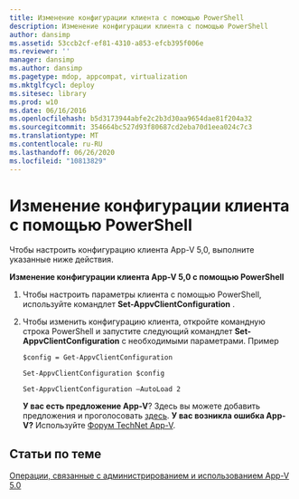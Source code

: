 ```yaml
---
title: Изменение конфигурации клиента с помощью PowerShell
description: Изменение конфигурации клиента с помощью PowerShell
author: dansimp
ms.assetid: 53ccb2cf-ef81-4310-a853-efcb395f006e
ms.reviewer: ''
manager: dansimp
ms.author: dansimp
ms.pagetype: mdop, appcompat, virtualization
ms.mktglfcycl: deploy
ms.sitesec: library
ms.prod: w10
ms.date: 06/16/2016
ms.openlocfilehash: b5d3173944abfe2c2b3d30aa9654dae81f204a32
ms.sourcegitcommit: 354664bc527d93f80687cd2eba70d1eea024c7c3
ms.translationtype: MT
ms.contentlocale: ru-RU
ms.lasthandoff: 06/26/2020
ms.locfileid: "10813829"
---
```

# Изменение конфигурации клиента с помощью PowerShell


Чтобы настроить конфигурацию клиента App-V 5,0, выполните указанные ниже действия.

**Изменение конфигурации клиента App-V 5,0 с помощью PowerShell**

1.  Чтобы настроить параметры клиента с помощью PowerShell, используйте командлет **Set-AppvClientConfiguration** .

2.  Чтобы изменить конфигурацию клиента, откройте командную строка PowerShell и запустите следующий командлет **Set-AppvClientConfiguration** с необходимыми параметрами. Пример

    `$config = Get-AppvClientConfiguration`

    `Set-AppvClientConfiguration $config`

    `Set-AppvClientConfiguration –AutoLoad 2`

    **У вас есть предложение App-V**? Здесь вы можете добавить предложения и проголосовать [здесь](http://appv.uservoice.com/forums/280448-microsoft-application-virtualization). **У вас возникла ошибка App-V?** Используйте [Форум TechNet App-V](https://social.technet.microsoft.com/Forums/home?forum=mdopappv).

## Статьи по теме


[Операции, связанные с администрированием и использованием App-V 5.0](operations-for-app-v-50.md)

 

 





